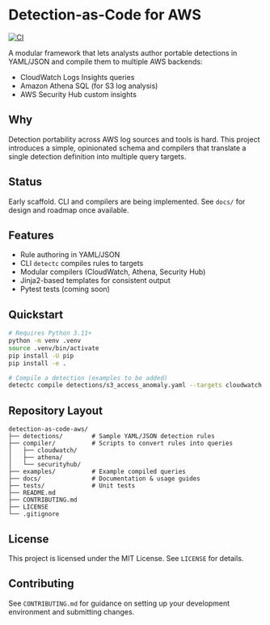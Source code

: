 # Detection-as-Code for AWS
[![CI](https://github.com/TilakUpadhyay/detection-as-code-aws/actions/workflows/ci.yml/badge.svg?branch=main)](https://github.com/ABCD/detection-as-code-aws/actions/workflows/ci.yml)

A modular framework that lets analysts author portable detections in YAML/JSON and compile them to multiple AWS backends:

- CloudWatch Logs Insights queries
- Amazon Athena SQL (for S3 log analysis)
- AWS Security Hub custom insights

## Why

Detection portability across AWS log sources and tools is hard. This project introduces a simple, opinionated schema and compilers that translate a single detection definition into multiple query targets.

## Status

Early scaffold. CLI and compilers are being implemented. See `docs/` for design and roadmap once available.

## Features

- Rule authoring in YAML/JSON
- CLI `detectc` compiles rules to targets
- Modular compilers (CloudWatch, Athena, Security Hub)
- Jinja2-based templates for consistent output
- Pytest tests (coming soon)

## Quickstart

```bash
# Requires Python 3.11+
python -m venv .venv
source .venv/bin/activate
pip install -U pip
pip install -e .

# Compile a detection (examples to be added)
detectc compile detections/s3_access_anomaly.yaml --targets cloudwatch athena securityhub --out examples/
```

## Repository Layout

```
detection-as-code-aws/
├── detections/        # Sample YAML/JSON detection rules
├── compiler/          # Scripts to convert rules into queries
│   ├── cloudwatch/
│   ├── athena/
│   └── securityhub/
├── examples/          # Example compiled queries
├── docs/              # Documentation & usage guides
├── tests/             # Unit tests
├── README.md
├── CONTRIBUTING.md
├── LICENSE
└── .gitignore
```

## License

This project is licensed under the MIT License. See `LICENSE` for details.

## Contributing

See `CONTRIBUTING.md` for guidance on setting up your development environment and submitting changes. 
